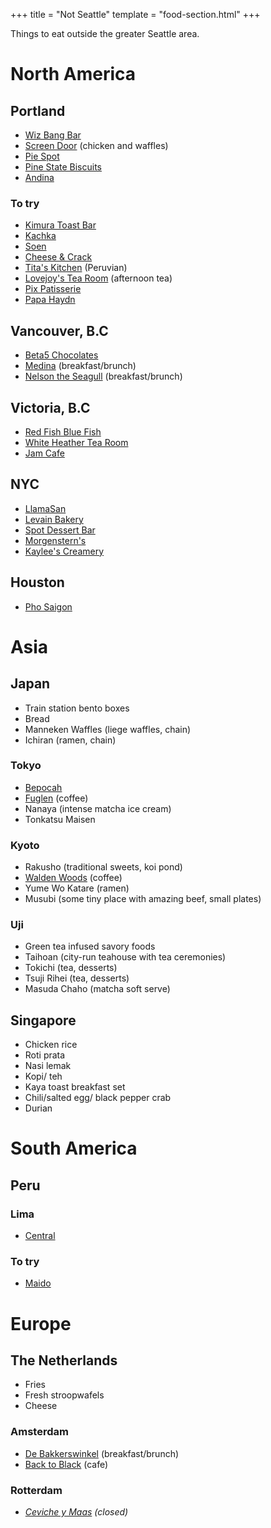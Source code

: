 +++
title = "Not Seattle"
template = "food-section.html"
+++

Things to eat outside the greater Seattle area.

# North America

## Portland
- [Wiz Bang Bar](https://saltandstraw.com/pages/wiz-bang-bar)
- [Screen Door](https://screendoorrestaurant.com/) (chicken and waffles)
- [Pie Spot](https://www.pie-spot.com/)
- [Pine State Biscuits](https://www.pinestatebiscuits.com/)
- [Andina](https://www.andinarestaurant.com/)

### To try
- [Kimura Toast Bar](https://kimuratoast.com/)
- [Kachka](https://www.kachkapdx.com/)
- [Soen](https://www.soenportland.co/)
- [Cheese & Crack](http://www.cheeseandcrack.com/)
- [Tita's Kitchen](https://www.titaskitchenpdx.com/) (Peruvian)
- [Lovejoy's Tea Room](https://www.lovejoysportland.com/) (afternoon tea)
- [Pix Patisserie](http://www.pixpatisserie.com/)
- [Papa Haydn](https://www.papahaydn.com/)

## Vancouver, B.C
- [Beta5 Chocolates](https://shop.beta5chocolates.com/)
- [Medina](https://www.medinacafe.com/) (breakfast/brunch)
- [Nelson the Seagull](https://www.nelsontheseagull.com/) (breakfast/brunch)

## Victoria, B.C
- [Red Fish Blue Fish](https://www.redfish-bluefish.com/)
- [White Heather Tea Room](https://www.whiteheather-tearoom.com/afternoon-tea)
- [Jam Cafe](https://jamcafes.com/)

## NYC
- [LlamaSan](https://www.llamasannyc.com/)
- [Levain Bakery](https://levainbakery.com/)
- [Spot Dessert Bar](https://www.spotdessertbar.com/)
- [Morgenstern's](https://www.morgensternsnyc.com/)
- [Kaylee's Creamery](http://www.kayleescreamery.com/menu)

## Houston
- [Pho Saigon](https://www.yelp.com/biz/pho-saigon-houston-12)

# Asia

## Japan
- Train station bento boxes
- Bread
- Manneken Waffles (liege waffles, chain)
- Ichiran (ramen, chain)

### Tokyo
- [Bepocah](https://www.bepocah.com/en/index.html)
- [Fuglen](https://www.fuglen.no/) (coffee)
- Nanaya (intense matcha ice cream)
- Tonkatsu Maisen

### Kyoto
- Rakusho (traditional sweets, koi pond)
- [Walden Woods](http://www.walden-woods.com/) (coffee)
- Yume Wo Katare (ramen)
- Musubi (some tiny place with amazing beef, small plates)

### Uji
- Green tea infused savory foods
- Taihoan (city-run teahouse with tea ceremonies)
- Tokichi (tea, desserts)
- Tsuji Rihei (tea, desserts)
- Masuda Chaho (matcha soft serve)

## Singapore
- Chicken rice
- Roti prata
- Nasi lemak
- Kopi/ teh
- Kaya toast breakfast set
- Chili/salted egg/ black pepper crab
- Durian

# South America

## Peru
### Lima
- [Central](https://centralrestaurante.com.pe/en/)

### To try
- [Maido](https://maido.pe/en/)

# Europe

## The Netherlands
- Fries
- Fresh stroopwafels
- Cheese

### Amsterdam
- [De Bakkerswinkel](https://debakkerswinkel.nl/en/) (breakfast/brunch)
- [Back to Black](https://backtoblackcoffee.nl/en/) (cafe)

### Rotterdam
- _[Ceviche y Maas](http://www.cevicheymaas.nl/) (closed)_